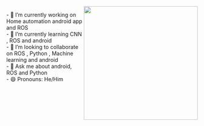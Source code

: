 <div class="flex-container" style="display: flex">
 <div class="flex-child">
<p align="left">
- 🔭 I’m currently working on  Home automation android app and ROS <br>
- 🌱 I’m currently learning  CNN , ROS and android <br>
- 👯 I’m looking to collaborate on ROS , Python , Machine learning and android <br>
- 💬 Ask me about android, ROS and Python <br>
- 😄 Pronouns: He/Him<br>
   </p>
   </div>
   <div class="flex-child">
<img src="https://media.giphy.com/media/M9gbBd9nbDrOTu1Mqx/giphy.gif" align="right" height="300px" width="300px"/>
   </div>
   </div>

   

